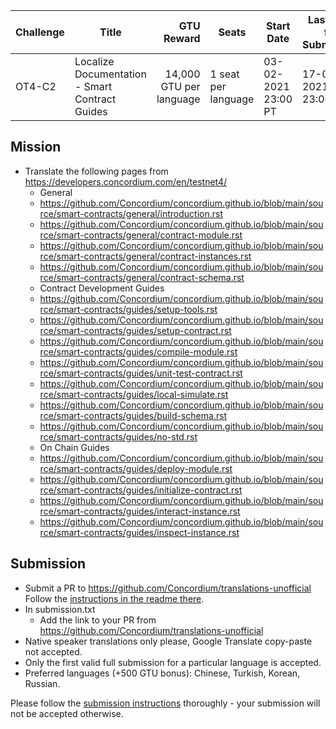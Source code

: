 | Challenge | Title | GTU Reward | Seats | Start Date | Last Date for Submission  |
| -         | -     |          -:| -     |-           | -                         |
| OT4-C2    | Localize Documentation - Smart Contract Guides | 14,000 GTU per language | 1 seat per language | 03-02-2021 23:00 PT | 17-02-2021 23:00 PT |
##

## Mission

- Translate the following pages from https://developers.concordium.com/en/testnet4/
  - General
  - https://github.com/Concordium/concordium.github.io/blob/main/source/smart-contracts/general/introduction.rst
  - https://github.com/Concordium/concordium.github.io/blob/main/source/smart-contracts/general/contract-module.rst
  - https://github.com/Concordium/concordium.github.io/blob/main/source/smart-contracts/general/contract-instances.rst
  - https://github.com/Concordium/concordium.github.io/blob/main/source/smart-contracts/general/contract-schema.rst
  - Contract Development Guides
  - https://github.com/Concordium/concordium.github.io/blob/main/source/smart-contracts/guides/setup-tools.rst
  - https://github.com/Concordium/concordium.github.io/blob/main/source/smart-contracts/guides/setup-contract.rst
  - https://github.com/Concordium/concordium.github.io/blob/main/source/smart-contracts/guides/compile-module.rst
  - https://github.com/Concordium/concordium.github.io/blob/main/source/smart-contracts/guides/unit-test-contract.rst
  - https://github.com/Concordium/concordium.github.io/blob/main/source/smart-contracts/guides/local-simulate.rst
  - https://github.com/Concordium/concordium.github.io/blob/main/source/smart-contracts/guides/build-schema.rst
  - https://github.com/Concordium/concordium.github.io/blob/main/source/smart-contracts/guides/no-std.rst
  - On Chain Guides
  - https://github.com/Concordium/concordium.github.io/blob/main/source/smart-contracts/guides/deploy-module.rst
  - https://github.com/Concordium/concordium.github.io/blob/main/source/smart-contracts/guides/initialize-contract.rst
  - https://github.com/Concordium/concordium.github.io/blob/main/source/smart-contracts/guides/interact-instance.rst
  - https://github.com/Concordium/concordium.github.io/blob/main/source/smart-contracts/guides/inspect-instance.rst


## Submission

- Submit a PR to https://github.com/Concordium/translations-unofficial
    Follow the [instructions in the readme there](https://github.com/Concordium/translations-unofficial#submission).
- In submission.txt
  - Add the link to your PR from https://github.com/Concordium/translations-unofficial
- Native speaker translations only please, Google Translate copy-paste not accepted.
- Only the first valid full submission for a particular language is accepted.
- Preferred languages (+500 GTU bonus): Chinese, Turkish, Korean, Russian.

Please follow the [submission instructions](/submission-process.md) thoroughly - your submission will not be accepted otherwise.
